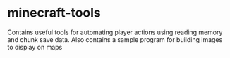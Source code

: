 # minecraft-tools
Contains useful tools for automating player actions using reading memory and chunk save data. Also contains a sample program for building images to display on maps 
